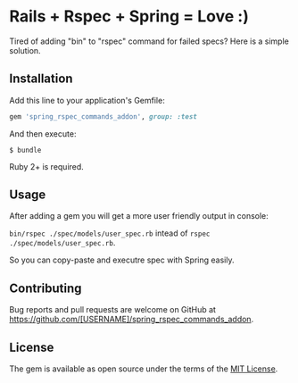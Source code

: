 # Rails + Rspec + Spring = Love :)

Tired of adding "bin" to "rspec" command for failed specs? Here is a simple solution.

## Installation

Add this line to your application's Gemfile:

```ruby
gem 'spring_rspec_commands_addon', group: :test
```

And then execute:

    $ bundle

Ruby 2+ is required.

## Usage

After adding a gem you will get a more user friendly output in console:

`bin/rspec ./spec/models/user_spec.rb` intead of `rspec ./spec/models/user_spec.rb`.

So you can copy-paste and executre spec with Spring easily.

## Contributing

Bug reports and pull requests are welcome on GitHub at https://github.com/[USERNAME]/spring_rspec_commands_addon.

## License

The gem is available as open source under the terms of the [MIT License](http://opensource.org/licenses/MIT).